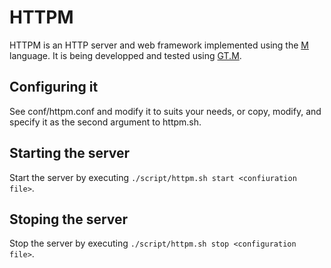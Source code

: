# HTTPM

HTTPM is an HTTP server and web framework implemented using the [M](https://en.wikipedia.org/wiki/MUMPS) language.  It is being developped and tested using [GT.M](http://sourceforge.net/projects/fis-gtm/).

## Configuring it

See conf/httpm.conf and modify it to suits your needs, or copy, modify, and specify it as the second argument to httpm.sh.

## Starting the server

Start the server by executing `./script/httpm.sh start <confiuration file>`.

## Stoping the server

Stop the server by executing `./script/httpm.sh stop <configuration file>`.

